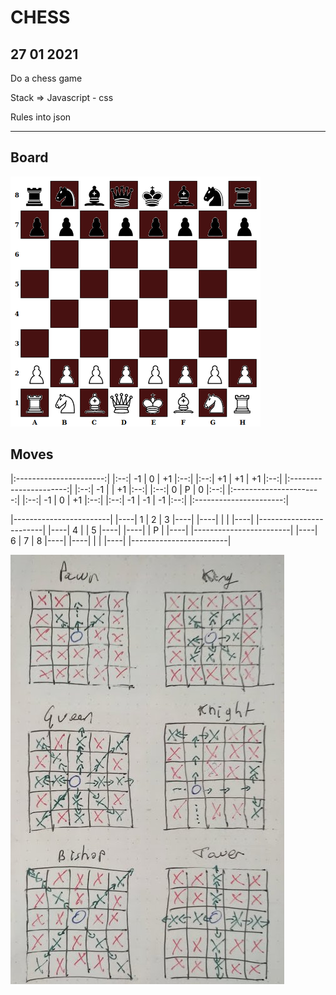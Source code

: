 # CHESS

## 27 01 2021

Do a chess game

Stack => Javascript - css

Rules into json

***

## Board

![Screenshot](board.png)

## Moves
|:----------------------:|
|:--:| -1 |  0 | +1 |:--:|
|:--:| +1 | +1 | +1 |:--:|
|:----------------------:|
|:--:| -1 |    | +1 |:--:|
|:--:|  0 | P  |  0 |:--:|
|:----------------------:|
|:--:| -1 |  0 | +1 |:--:|
|:--:| -1 | -1 | -1 |:--:|
|:----------------------:|

|------------------------|
|----| 1  |  2 |  3 |----|
|----|    |    |    |----|
|------------------------|
|----|  4 |    |  5 |----|
|----|    | P  |    |----|
|------------------------|
|----|  6 |  7 |  8 |----|
|----|    |    |    |----|
|------------------------|

![Screenshot](move.jpeg)


